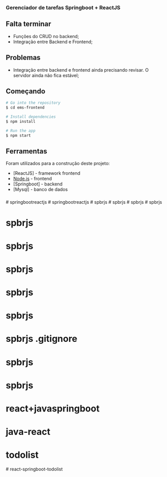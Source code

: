 ### Gerenciador de tarefas Springboot + ReactJS

## Falta terminar

- Funções do CRUD no backend;
- Integração entre Backend e Frontend;

## Problemas

- Integração entre backend e frontend ainda precisando revisar. O servidor ainda não fica estável;

## Começando

```bash
# Go into the repository
$ cd ems-frontend

# Install dependencies
$ npm install

# Run the app
$ npm start
```

## Ferramentas

Foram utilizados para a construção deste projeto:

- [ReactJS] - framework frontend
- [Node.js](https://nodejs.org/) - frontend
- [Springboot] - backend
- [Mysql] - banco de dados

###
#   s p r i n g b o o t r e a c t j s  
 #   s p r i n g b o o t r e a c t j s  
 #   s p b r j s  
 #   s p b r j s  
 #   s p b r j s  
 # spbrjs
# spbrjs
# spbrjs
# spbrjs
# spbrjs
# spbrjs
# spbrjs .gitignore
# spbrjs
# spbrjs
# react+javaspringboot
# java-react
# todolist
#   r e a c t - s p r i n g b o o t - t o d o l i s t  
 